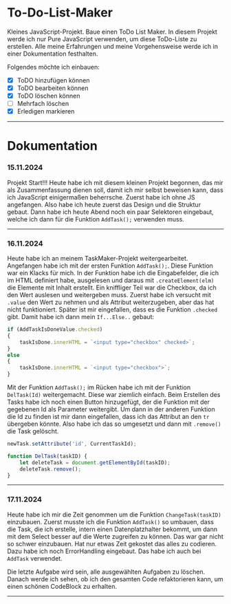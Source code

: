 # To-Do-List-Maker
Kleines JavaScript-Projekt. Baue einen ToDo List Maker. In diesem Projekt werde ich nur Pure JavaScript verwenden, um diese ToDo-Liste zu erstellen. Alle meine Erfahrungen und meine Vorgehensweise werde ich in einer Dokumentation festhalten.

Folgendes möchte ich einbauen:
- [X] ToDO hinzufügen können
- [X] ToDO bearbeiten können
- [X] ToDO löschen können
- [ ] Mehrfach löschen
- [X] Erledigen markieren

---

# Dokumentation

### 15.11.2024
Projekt Start!!! Heute habe ich mit diesem kleinen Projekt begonnen, das mir als Zusammenfassung dienen soll, damit ich mir selbst beweisen kann, dass ich JavaScript einigermaßen beherrsche. Zuerst habe ich ohne JS angefangen. Also habe ich heute zuerst das Design und die Struktur gebaut. Dann habe ich heute Abend noch ein paar Selektoren eingebaut, welche ich dann für die Funktion `AddTask();` verwenden muss.

---

### 16.11.2024
Heute habe ich an meinem TaskMaker-Projekt weitergearbeitet. Angefangen habe ich mit der ersten Funktion `AddTask();`. Diese Funktion war ein Klacks für mich. In der Funktion habe ich die Eingabefelder, die ich im HTML definiert habe, ausgelesen und daraus mit `.createElement(elm)` die Elemente mit Inhalt erstellt. Ein kniffliger Teil war die Checkbox, da ich den Wert auslesen und weitergeben muss. Zuerst habe ich versucht mit `.value` den Wert zu nehmen und als Attribut weiterzugeben, aber das hat nicht funktioniert. Später ist mir eingefallen, dass es die Funktion `.checked` gibt. Damit habe ich dann mein `If...Else..` gebaut:

```JavaScript
if (AddTaskIsDoneValue.checked) 
{
    taskIsDone.innerHTML = `<input type="checkbox" checked>`;
}
else 
{
    taskIsDone.innerHTML = `<input type="checkbox">`;
}
```

Mit der Funktion `AddTask();` im Rücken habe ich mit der Funktion `DelTask(Id)` weitergemacht. Diese war ziemlich einfach. Beim Erstellen des Tasks habe ich noch einen Button hinzugefügt, der die Funktion mit der gegebenen Id als Parameter weitergibt. Um dann in der anderen Funktion die Id zu finden ist mir dann eingefallen, dass ich das Attribut an den `tr` übergeben könnte. Also habe ich das so umgesetzt und dann mit `.remove()` die Task gelöscht.

```JavaScript
newTask.setAttribute('id', CurrentTaskId);

function DelTask(taskID) {
    let deleteTask = document.getElementById(taskID);
    deleteTask.remove();
}
```

---

### 17.11.2024
Heute habe ich mir die Zeit genommen um die Funktion `ChangeTask(taskID)` einzubauen. Zuerst musste ich die Funktion `AddTask()` so umbauen, dass die Task, die ich erstelle, intern einen Datenplatzhalter bekommt, um dann mit dem Select besser auf die Werte zugreifen zu können. Das war gar nicht so schwer einzubauen. Hat nur etwas Zeit gekostet das alles zu codieren. Dazu habe ich noch ErrorHandling eingebaut. Das habe ich auch bei ``AddTask`` verwendet.

Die letzte Aufgabe wird sein, alle ausgewählten Aufgaben zu löschen. Danach werde ich sehen, ob ich den gesamten Code refaktorieren kann, um einen schönen CodeBlock zu erhalten.

---
